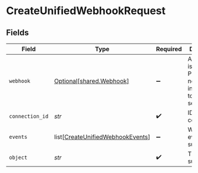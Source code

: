# CreateUnifiedWebhookRequest


## Fields

| Field                                                                                     | Type                                                                                      | Required                                                                                  | Description                                                                               |
| ----------------------------------------------------------------------------------------- | ----------------------------------------------------------------------------------------- | ----------------------------------------------------------------------------------------- | ----------------------------------------------------------------------------------------- |
| `webhook`                                                                                 | [Optional[shared.Webhook]](../../models/shared/webhook.md)                                | :heavy_minus_sign:                                                                        | A webhook is used to POST new/updated information to your server.                         |
| `connection_id`                                                                           | *str*                                                                                     | :heavy_check_mark:                                                                        | ID of the connection                                                                      |
| `events`                                                                                  | list[[CreateUnifiedWebhookEvents](../../models/operations/createunifiedwebhookevents.md)] | :heavy_minus_sign:                                                                        | Which events to subscribe to.                                                             |
| `object`                                                                                  | *str*                                                                                     | :heavy_check_mark:                                                                        | The object to subscribe to                                                                |
